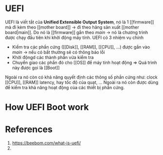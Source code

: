 ---
---
# UEFI
UEFI là viết tắt của **Unified Extensible Output System**, nó là 1 [[firmware]] mà đi kèm theo [[mother board]] -> đi theo hãng sản xuất [[mother board|main]]. Do nó là [[firmware]] gắn theo _main_ -> nó là chương trình được chạy đầu tiên khi khởi động máy tính. UEFI có 3 nhiệm vụ chính
- Kiểm tra các phần cứng ([[Disk]], [[RAM]], [[CPU]], ...) được gắn vào _main_ -> nếu có bất thường sẽ có thông báo lỗi
- Khởi độngd các thành phần vừa kiểm tra
- Chuyển giao các phần đó cho [[OS]] để máy tính hoạt động
=> Quá trình này được gọi là [[Boot]]

Ngoài ra nó còn có khả năng quyết định các thông số phần cứng như: clock [[CPU]], [[RAM]] latency, hay tốc độ của quạt, ... Ngoài ra nó còn được dùng để kiểm tra khả năng hoạt động của các thiết bị phần cứng.

# How UEFI Boot work



# References

1. https://beebom.com/what-is-uefi/
2. 